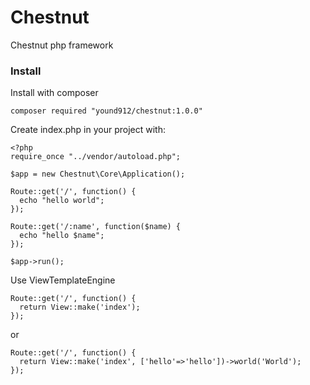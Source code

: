 # Chestnut
Chestnut php framework

### Install

Install with composer

    composer required "yound912/chestnut:1.0.0"

Create index.php in your project with:

    <?php
    require_once "../vendor/autoload.php";

    $app = new Chestnut\Core\Application();

    Route::get('/', function() {
      echo "hello world";
    });

    Route::get('/:name', function($name) {
      echo "hello $name";
    });

    $app->run();

Use ViewTemplateEngine

    Route::get('/', function() {
      return View::make('index');
    });

or

    Route::get('/', function() {
      return View::make('index', ['hello'=>'hello'])->world('World');
    });
